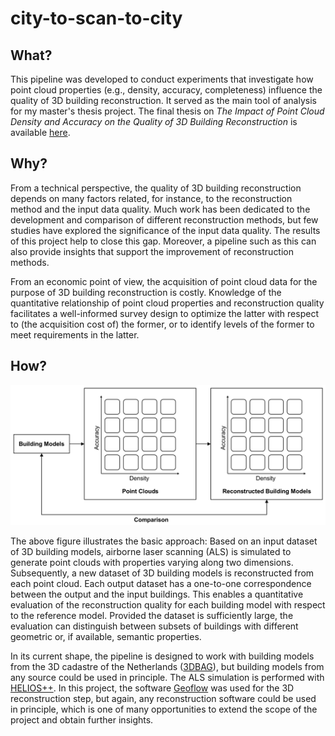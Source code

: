 # city-to-scan-to-city

## What?

This pipeline was developed to conduct experiments that investigate how point cloud properties (e.g., density, accuracy, completeness) influence the quality of 3D building reconstruction. It served as the main tool of analysis for my master's thesis project. The final thesis on *The Impact of Point Cloud Density and Accuracy on the Quality of 3D Building Reconstruction* is available [here](resources/Master's%20Thesis%20Florian%20Faltermeier%20v1.1.pdf).

## Why?

From a technical perspective, the quality of 3D building reconstruction depends on many factors related, for instance, to the reconstruction method and the input data quality. Much work has been dedicated to the development and comparison of different reconstruction methods, but few studies have explored the significance of the input data quality. The results of this project help to close this gap. Moreover, a pipeline such as this can also provide insights that support the improvement of reconstruction methods.

From an economic point of view, the acquisition of point cloud data for the purpose of 3D building reconstruction is costly. Knowledge of the quantitative relationship of point cloud properties and reconstruction quality facilitates a well-informed survey design to optimize the latter with respect to (the acquisition cost of) the former, or to identify levels of the former to meet requirements in the latter.

## How?

![A figure explaining the basic approach of the pipeline](resources/basic_idea_150dpi.png)

The above figure illustrates the basic approach: Based on an input dataset of 3D building models, airborne laser scanning (ALS) is simulated to generate point clouds with properties varying along two dimensions. Subsequently, a new dataset of 3D building models is reconstructed from each point cloud. Each output dataset has a one-to-one correspondence between the output and the input buildings. This enables a quantitative evaluation of the reconstruction quality for each building model with respect to the reference model. Provided the dataset is sufficiently large, the evaluation can distinguish between subsets of buildings with different geometric or, if available, semantic properties.

In its current shape, the pipeline is designed to work with building models from the 3D cadastre of the Netherlands ([3DBAG](https://3dbag.nl)), but building models from any source could be used in principle. The ALS simulation is performed with [HELIOS++](https://github.com/3dgeo-heidelberg/helios). In this project, the software [Geoflow](https://github.com/geoflow3d) was used for the 3D reconstruction step, but again, any reconstruction software could be used in principle, which is one of many opportunities to extend the scope of the project and obtain further insights.
